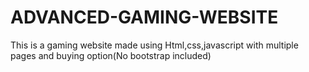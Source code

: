 # ADVANCED-GAMING-WEBSITE
This is a gaming website made using Html,css,javascript with multiple pages and buying option(No bootstrap included)

